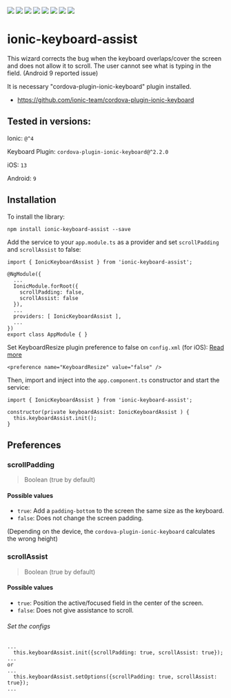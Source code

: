 ![](https://img.shields.io/badge/me-%40gesiel.com-brightgreen)
![](https://img.shields.io/npm/v/ionic-keyboard-assist?label=npm%40latest)
![](https://img.shields.io/bundlephobia/minzip/ionic-keyboard-assist/latest)
![](https://img.shields.io/npm/dm/ionic-keyboard-assist?label=npm%20downloads)
![](https://img.shields.io/npm/l/ionic-keyboard-assist)
![](https://img.shields.io/github/issues/gesielrosa/ionic-keyboard-assist)
![](https://img.shields.io/github/stars/gesielrosa/ionic-keyboard-assist)
![](https://img.shields.io/github/forks/gesielrosa/ionic-keyboard-assist)

# ionic-keyboard-assist

This wizard corrects the bug when the keyboard overlaps/cover the screen and does not allow it to scroll. The user cannot see what is typing in the field.
(Android 9 reported issue)

It is necessary "cordova-plugin-ionic-keyboard" plugin installed.
- https://github.com/ionic-team/cordova-plugin-ionic-keyboard

## Tested in versions:
Ionic: `@^4`

Keyboard Plugin: `cordova-plugin-ionic-keyboard@^2.2.0`

iOS: `13`

Android: `9`

## Installation

To install the library:
```
npm install ionic-keyboard-assist --save
```

Add the service to your `app.module.ts` as a provider and set `scrollPadding` and `scrollAssist` to false:
```
import { IonicKeyboardAssist } from 'ionic-keyboard-assist';

@NgModule({
  ...
  IonicModule.forRoot({
    scrollPadding: false,
    scrollAssist: false
  }),
  ...
  providers: [ IonicKeyboardAssist ],
  ...
})
export class AppModule { }
```

Set KeyboardResize plugin preference to false on `config.xml` (for iOS):
[Read more](https://github.com/ionic-team/cordova-plugin-ionic-keyboard#keyboardresize-for-ios-only)

```
<preference name="KeyboardResize" value="false" />
```

Then, import and inject into the `app.component.ts` constructor and start the service:
```
import { IonicKeyboardAssist } from 'ionic-keyboard-assist';

constructor(private keyboardAssist: IonicKeyboardAssist ) { 
  this.keyboardAssist.init();
}
```

## Preferences

### scrollPadding

> Boolean (true by default)

#### Possible values
- `true`: Add a `padding-bottom` to the screen the same size as the keyboard.
- `false`: Does not change the screen padding.

(Depending on the device, the `cordova-plugin-ionic-keyboard` calculates the wrong height)

### scrollAssist

> Boolean (true by default)

#### Possible values
- `true`: Position the active/focused field in the center of the screen.
- `false`: Does not give assistance to scroll.

###### Set the configs
```
...
  this.keyboardAssist.init({scrollPadding: true, scrollAssist: true});
...
or
...
  this.keyboardAssist.setOptions({scrollPadding: true, scrollAssist: true});
...
```
